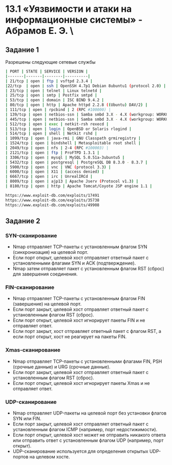 # 13.1 «Уязвимости и атаки на информационные системы» - Абрамов Е. Э. \

## Задание 1

Разрешены следующие сетевые службы

```bash
| PORT | STATE | SERVICE | VERSION |
|-------|-------|--------|----------|
| 21/tcp | open | ftp | vsftpd 2.3.4 |
|22/tcp  | open | ssh | OpenSSH 4.7p1 Debian 8ubuntu1 (protocol 2.0) | 
| 23/tcp | open | telnet | Linux telnetd |
| 25/tcp | open | smtp | Postfix smtpd |
| 53/tcp | open | domain | ISC BIND 9.4.2 |  
| 80/tcp | open | http | Apache httpd 2.2.8 ((Ubuntu) DAV/2) | 
| 111/tcp | open | rpcbind | 2 (RPC #100000) | 
| 139/tcp | open | netbios-ssn | Samba smbd 3.X - 4.X (workgroup: WORKGROUP) |
| 445/tcp | open | netbios-ssn | Samba smbd 3.X - 4.X (workgroup: WORKGROUP) |
| 512/tcp | open | exec | netkit-rsh rexecd |
| 513/tcp | open | login | OpenBSD or Solaris rlogind |
| 514/tcp | open | shell | Netkit rshd |
| 1099/tcp | open | java-rmi | GNU Classpath grmiregistry |
| 1524/tcp | open | bindshell | Metasploitable root shell | 
| 2049/tcp | open | nfs | 2-4 (RPC #100003) | 
| 2121/tcp | open | ftp | ProFTPD 1.3.1 | 
| 3306/tcp | open | mysql | MySQL 5.0.51a-3ubuntu5 |
| 5432/tcp | open | postgresql | PostgreSQL DB 8.3.0 - 8.3.7 |
| 5900/tcp | open | vnc | VNC (protocol 3.3) |
| 6000/tcp | open | X11 | (access denied) |
| 6667/tcp | open | irc | UnrealIRCd |
| 8009/tcp | open | ajp13 | Apache Jserv (Protocol v1.3) |
| 8180/tcp | open | http | Apache Tomcat/Coyote JSP engine 1.1 |
```

```html
https://www.exploit-db.com/exploits/17491  
https://www.exploit-db.com/exploits/35738  
https://www.exploit-db.com/exploits/49908  
```

## Задание 2

### SYN-сканирование

* Nmap отправляет TCP-пакеты с установленным флагом SYN (синхронизация) на целевой порт.
* Если порт открыт, целевой хост отправляет ответный пакет с установленными флагами SYN и ACK (подтверждение).
* Nmap затем отправляет пакет с установленным флагом RST (сброс) для завершения соединения.

### FIN-сканирование

* Nmap отправляет TCP-пакеты с установленным флагом FIN (завершение) на целевой порт.
* Если порт закрыт, целевой хост отправляет ответный пакет с установленным флагом RST (сброс).
* Если порт открыт, целевой хост игнорирует пакеты FIN и не отправляет ответ.
* Если порт закрыт, хост отправляет ответный пакет с флагом RST, а если порт открыт, хост не реагирует на пакеты FIN.

### Xmas-сканирование

* Nmap отправляет TCP-пакеты с установленными флагами FIN, PSH (срочные данные) и URG (срочные данные).
* Если порт закрыт, целевой хост отправляет ответный пакет с установленным флагом RST (сброс).
* Если порт открыт, целевой хост игнорирует пакеты Xmas и не отправляет ответ.

### UDP-сканирование

* Nmap отправляет UDP-пакеты на целевой порт без установки флагов SYN или FIN.
* Если порт закрыт, целевой хост отправляет ответный пакет с установленным флагом ICMP (например, порт недостижимости).
* Если порт открыт, целевой хост может не отправить никакого ответа или отправить ответ с установленным флагом UDP (например, порт открыт).
* UDP-сканирование используется для определения открытых UDP-портов на целевом хосте.
